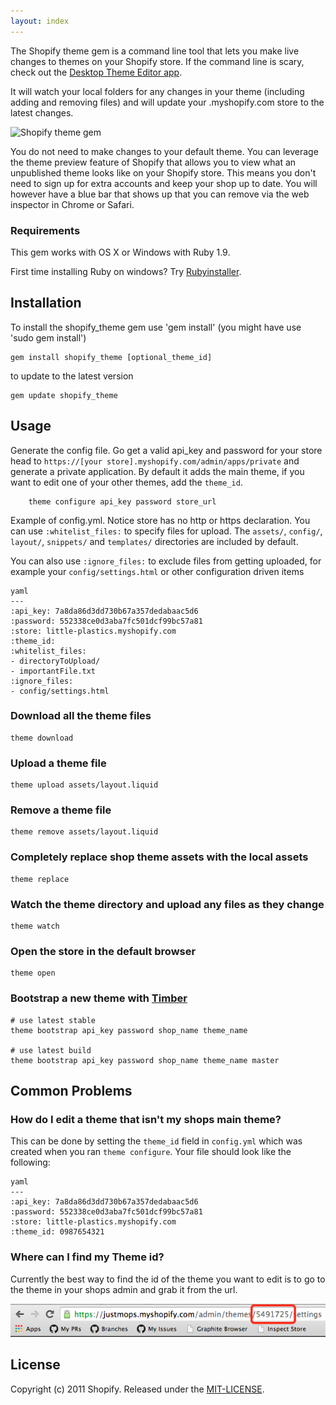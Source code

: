 ```yaml
---
layout: index
---
```


The Shopify theme gem is a command line tool that lets you make live changes to themes on your Shopify store. If the command line is scary, check out the [Desktop Theme Editor app](http://apps.shopify.com/desktop-theme-editor).

It will watch your local folders for any changes in your theme (including adding and removing files) and will update your .myshopify.com store to the latest changes. 

![Shopify theme gem](https://dl.dropboxusercontent.com/u/669627/terminalreadme.png)

You do not need to make changes to your default theme. You can leverage the theme preview feature of Shopify
that allows you to view what an unpublished theme looks like on your Shopify store. This means you don't need to
sign up for extra accounts and keep your shop up to date. You will however have a blue bar that shows up that you can
remove via the web inspector in Chrome or Safari.

### Requirements

This gem works with OS X or Windows with Ruby 1.9. 

First time installing Ruby on windows? Try [Rubyinstaller](http://http://rubyinstaller.org/). 

## Installation

To install the shopify_theme gem use 'gem install' (you might have use 'sudo gem install')

	gem install shopify_theme [optional_theme_id]

to update to the latest version

	gem update shopify_theme

## Usage

Generate the config file. Go get a valid api_key and password for your store head to `https://[your store].myshopify.com/admin/apps/private` and generate a private application. By default it adds the main theme, if you want to edit one of your other themes, add the `theme_id`.

		theme configure api_key password store_url

Example of config.yml. Notice store has no http or https declaration. You can use `:whitelist_files:` to specify files for upload. The `assets/`, `config/`, `layout/`, `snippets/` and `templates/` directories are included by default.

You can also use `:ignore_files:` to exclude files from getting uploaded, for example your `config/settings.html` or other configuration driven items

	yaml
	---
	:api_key: 7a8da86d3dd730b67a357dedabaac5d6
	:password: 552338ce0d3aba7fc501dcf99bc57a81
	:store: little-plastics.myshopify.com
	:theme_id:
	:whitelist_files:
	- directoryToUpload/
	- importantFile.txt
	:ignore_files:
	- config/settings.html

### Download all the theme files

	theme download

### Upload a theme file

	theme upload assets/layout.liquid

### Remove a theme file

	theme remove assets/layout.liquid

### Completely replace shop theme assets with the local assets

	theme replace

### Watch the theme directory and upload any files as they change

	theme watch

### Open the store in the default browser

	theme open

### Bootstrap a new theme with [Timber](http://www.shopify.com/timber)

	# use latest stable
	theme bootstrap api_key password shop_name theme_name

	# use latest build
	theme bootstrap api_key password shop_name theme_name master

## Common Problems

### How do I edit a theme that isn't my shops main theme?

This can be done by setting the `theme_id` field in `config.yml` which was created when you ran `theme configure`. Your file should look like the following:

	yaml
	---
	:api_key: 7a8da86d3dd730b67a357dedabaac5d6
	:password: 552338ce0d3aba7fc501dcf99bc57a81
	:store: little-plastics.myshopify.com
	:theme_id: 0987654321

### Where can I find my Theme id?

Currently the best way to find the id of the theme you want to edit is to go to the theme in your shops admin and grab it from the url.

![themes/THEME_ID/settings](doc/how_to_find_theme_id.png)

## License

Copyright (c) 2011 Shopify. Released under the [MIT-LICENSE](http://opensource.org/licenses/MIT).